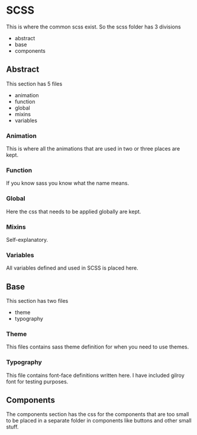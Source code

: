 # SCSS

This is where the common scss exist. So the scss folder has 3 divisions

- abstract
- base
- components

## Abstract

This section has 5 files

- animation
- function
- global
- mixins
- variables

### Animation

This is where all the animations that are used in two or three places are kept.

### Function

If you know sass you know what the name means.

### Global

Here the css that needs to be applied globally are kept.

### Mixins

Self-explanatory.

### Variables

All variables defined and used in SCSS is placed here.

## Base

This section has two files

- theme
- typography

### Theme

This files contains sass theme definition for when you need to use themes.

### Typography

This file contains font-face definitions written here. I have included gilroy font for testing purposes.

## Components

The components section has the css for the components that are too small to be placed in a separate folder in components like buttons and other small stuff.
